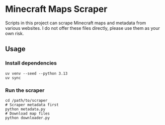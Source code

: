 # Minecraft Maps Scraper

Scripts in this project can scrape Minecraft maps and metadata from various websites. I do not offer these files
directly, please use them as your own risk.

## Usage

### Install dependencies

```shell
uv venv --seed --python 3.13
uv sync
```

### Run the scraper

```shell
cd /path/to/scraper
# Scraper metadata first
python metadata.py
# Download map files
python downloader.py
```